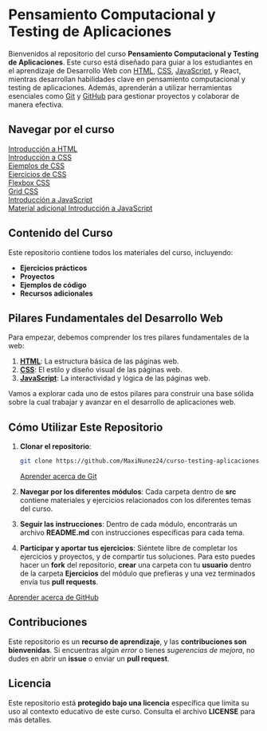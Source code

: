 # Pensamiento Computacional y Testing de Aplicaciones

Bienvenidos al repositorio del curso **Pensamiento Computacional y Testing de Aplicaciones**. Este curso está diseñado para guiar a los estudiantes en el aprendizaje de Desarrollo Web con [HTML](src/HTML/), [CSS](src/CSS/), [JavaScript](src/JavaScript/), y React, mientras desarrollan habilidades clave en pensamiento computacional y testing de aplicaciones. Además, aprenderán a utilizar herramientas esenciales como [Git](src/Git/) y [GitHub](src/GitHub/) para gestionar proyectos y colaborar de manera efectiva.

## Navegar por el curso
   [Introducción a HTML](src/HTML/README.md)<br>
   [Introducción a CSS](src/CSS/README.md)<br>
         [Ejemplos de CSS](src/CSS/Ejemplos/README.md)<br>
         [Ejercicios de CSS](src/CSS/Ejercicios/README.md)<br>
         [Flexbox CSS](src/CSS/Flexbox/README.md)<br>
         [Grid CSS](src/CSS/Grid/README.md)<br>
   [Introducción a JavaScript](src/JavaScript/IntroduccionJS)<br>
         [Material adicional Introducción a JavaScript](src/JavaScript/MaterialAdicionalJS.md)<br>

## Contenido del Curso

Este repositorio contiene todos los materiales del curso, incluyendo:
- **Ejercicios prácticos**
- **Proyectos**
- **Ejemplos de código**
- **Recursos adicionales**


## Pilares Fundamentales del Desarrollo Web

Para empezar, debemos comprender los tres pilares fundamentales de la web:

1. [**HTML**](src/HTML/): La estructura básica de las páginas web.
2. [**CSS**](src/CSS): El estilo y diseño visual de las páginas web.
3. [**JavaScript**](src/JS): La interactividad y lógica de las páginas web.

Vamos a explorar cada uno de estos pilares para construir una base sólida sobre la cual trabajar y avanzar en el desarrollo de aplicaciones web.

## Cómo Utilizar Este Repositorio

1. **Clonar el repositorio**: 
   ```bash
   git clone https://github.com/MaxiNunez24/curso-testing-aplicaciones.git
   ```
   
   [Aprender acerca de Git](src/Git/)

2. **Navegar por los diferentes módulos**: Cada carpeta dentro de **src** contiene materiales y ejercicios relacionados con los diferentes temas del curso.

3. **Seguir las instrucciones**: Dentro de cada módulo, encontrarás un archivo **README.md** con instrucciones específicas para cada tema.

4. **Participar y aportar tus ejercicios**: Siéntete libre de completar los ejercicios y proyectos, y de compartir tus soluciones. Para esto puedes hacer un **fork** del repositorio, **crear** una carpeta con tu **usuario** dentro de la carpeta **Ejercicios** del módulo que prefieras y una vez terminados envía tus **pull requests**.

[Aprender acerca de GitHub](src/GitHub/README.md)

## Contribuciones
Este repositorio es un **recurso de aprendizaje**, y las **contribuciones son bienvenidas**. Si encuentras algún *error* o tienes *sugerencias de mejora*, no dudes en abrir un **issue** o enviar un **pull request**.


## Licencia
Este repositorio está **protegido bajo una licencia** específica que limita su uso al contexto educativo de este curso. Consulta el archivo **LICENSE** para más detalles.


